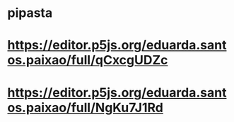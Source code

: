 # pipasta
# https://editor.p5js.org/eduarda.santos.paixao/full/qCxcgUDZc
# https://editor.p5js.org/eduarda.santos.paixao/full/NgKu7J1Rd
